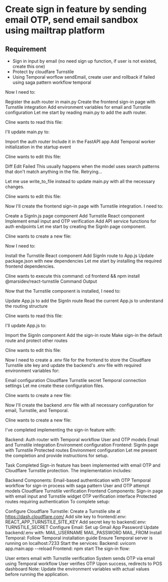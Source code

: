 # Create sign in feature by sending email OTP, send email sandbox using mailtrap platform

## Requirement
- Sign in input by email (no need sign up function, if user is not existed, create this one)
- Protect by cloudfare Turnstile
- Using Temporal worflow sendEmail, create user and rollback if failed using saga pattern workflow temporal



Now I need to:

Register the auth router in main.py
Create the frontend sign-in page with Turnstile integration
Add environment variables for email and Turnstile configuration
Let me start by reading main.py to add the auth router.


Cline wants to read this file:


I'll update main.py to:

Import the auth router
Include it in the FastAPI app
Add Temporal worker initialization in the startup event

Cline wants to edit this file:

Diff Edit Failed
This usually happens when the model uses search patterns that don't match anything in the file. Retrying...


Let me use write_to_file instead to update main.py with all the necessary changes.


Cline wants to edit this file:




Now I'll create the frontend sign-in page with Turnstile integration. I need to:

Create a SignIn.js page component
Add Turnstile React component
Implement email input and OTP verification
Add API service functions for auth endpoints
Let me start by creating the SignIn page component.


Cline wants to create a new file:




Now I need to:

Install the Turnstile React component
Add SignIn route to App.js
Update package.json with new dependencies
Let me start by installing the required frontend dependencies.


Cline wants to execute this command:
cd frontend && npm install @marsidev/react-turnstile
Command Output




Now that the Turnstile component is installed, I need to:

Update App.js to add the SignIn route
Read the current App.js to understand the routing structure

Cline wants to read this file:




I'll update App.js to:

Import the SignIn component
Add the sign-in route
Make sign-in the default route and protect other routes

Cline wants to edit this file:




Now I need to create a .env file for the frontend to store the Cloudflare Turnstile site key and update the backend's .env file with required environment variables for:

Email configuration
Cloudflare Turnstile secret
Temporal connection settings
Let me create these configuration files.


Cline wants to create a new file:




Now I'll create the backend .env file with all necessary configuration for email, Turnstile, and Temporal.


Cline wants to create a new file:




I've completed implementing the sign-in feature with:

Backend:
Auth router with Temporal workflow
User and OTP models
Email and Turnstile integration
Environment configuration
Frontend:
SignIn page with Turnstile
Protected routes
Environment configuration
Let me present the completion and provide instructions for setup.


Task Completed
Sign-in feature has been implemented with email OTP and Cloudflare Turnstile protection. The implementation includes:

Backend Components:
Email-based authentication with OTP
Temporal workflow for sign-in process with saga pattern
User and OTP attempt models
Cloudflare Turnstile verification
Frontend Components:
Sign-in page with email input and Turnstile widget
OTP verification interface
Protected routes requiring authentication
To complete setup:

Configure Cloudflare Turnstile:
Create a Turnstile site at https://dash.cloudflare.com/
Add site key to frontend/.env: REACT_APP_TURNSTILE_SITE_KEY
Add secret key to backend/.env: TURNSTILE_SECRET
Configure Email:
Set up Gmail App Password
Update backend/.env with:
MAIL_USERNAME
MAIL_PASSWORD
MAIL_FROM
Install Temporal:
Follow Temporal installation guide
Ensure Temporal server is running on localhost:7233
Start the services:
Backend: uvicorn app.main:app --reload
Frontend: npm start
The sign-in flow:

User enters email with Turnstile verification
System sends OTP via email using Temporal workflow
User verifies OTP
Upon success, redirects to POS dashboard
Note: Update the environment variables with actual values before running the application.